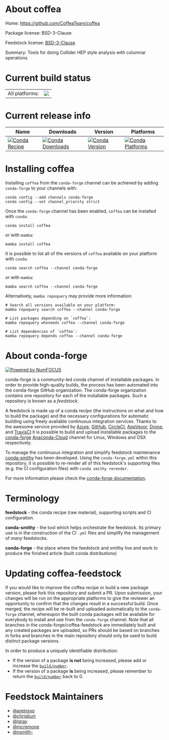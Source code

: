 About coffea
============

Home: https://github.com/CoffeaTeam/coffea

Package license: BSD-3-Clause

Feedstock license: [BSD-3-Clause](https://github.com/conda-forge/coffea-feedstock/blob/main/LICENSE.txt)

Summary: Tools for doing Collider HEP style analysis with columnar operations

Current build status
====================


<table><tr><td>All platforms:</td>
    <td>
      <a href="https://dev.azure.com/conda-forge/feedstock-builds/_build/latest?definitionId=10769&branchName=main">
        <img src="https://dev.azure.com/conda-forge/feedstock-builds/_apis/build/status/coffea-feedstock?branchName=main">
      </a>
    </td>
  </tr>
</table>

Current release info
====================

| Name | Downloads | Version | Platforms |
| --- | --- | --- | --- |
| [![Conda Recipe](https://img.shields.io/badge/recipe-coffea-green.svg)](https://anaconda.org/conda-forge/coffea) | [![Conda Downloads](https://img.shields.io/conda/dn/conda-forge/coffea.svg)](https://anaconda.org/conda-forge/coffea) | [![Conda Version](https://img.shields.io/conda/vn/conda-forge/coffea.svg)](https://anaconda.org/conda-forge/coffea) | [![Conda Platforms](https://img.shields.io/conda/pn/conda-forge/coffea.svg)](https://anaconda.org/conda-forge/coffea) |

Installing coffea
=================

Installing `coffea` from the `conda-forge` channel can be achieved by adding `conda-forge` to your channels with:

```
conda config --add channels conda-forge
conda config --set channel_priority strict
```

Once the `conda-forge` channel has been enabled, `coffea` can be installed with `conda`:

```
conda install coffea
```

or with `mamba`:

```
mamba install coffea
```

It is possible to list all of the versions of `coffea` available on your platform with `conda`:

```
conda search coffea --channel conda-forge
```

or with `mamba`:

```
mamba search coffea --channel conda-forge
```

Alternatively, `mamba repoquery` may provide more information:

```
# Search all versions available on your platform:
mamba repoquery search coffea --channel conda-forge

# List packages depending on `coffea`:
mamba repoquery whoneeds coffea --channel conda-forge

# List dependencies of `coffea`:
mamba repoquery depends coffea --channel conda-forge
```


About conda-forge
=================

[![Powered by
NumFOCUS](https://img.shields.io/badge/powered%20by-NumFOCUS-orange.svg?style=flat&colorA=E1523D&colorB=007D8A)](https://numfocus.org)

conda-forge is a community-led conda channel of installable packages.
In order to provide high-quality builds, the process has been automated into the
conda-forge GitHub organization. The conda-forge organization contains one repository
for each of the installable packages. Such a repository is known as a *feedstock*.

A feedstock is made up of a conda recipe (the instructions on what and how to build
the package) and the necessary configurations for automatic building using freely
available continuous integration services. Thanks to the awesome service provided by
[Azure](https://azure.microsoft.com/en-us/services/devops/), [GitHub](https://github.com/),
[CircleCI](https://circleci.com/), [AppVeyor](https://www.appveyor.com/),
[Drone](https://cloud.drone.io/welcome), and [TravisCI](https://travis-ci.com/)
it is possible to build and upload installable packages to the
[conda-forge](https://anaconda.org/conda-forge) [Anaconda-Cloud](https://anaconda.org/)
channel for Linux, Windows and OSX respectively.

To manage the continuous integration and simplify feedstock maintenance
[conda-smithy](https://github.com/conda-forge/conda-smithy) has been developed.
Using the ``conda-forge.yml`` within this repository, it is possible to re-render all of
this feedstock's supporting files (e.g. the CI configuration files) with ``conda smithy rerender``.

For more information please check the [conda-forge documentation](https://conda-forge.org/docs/).

Terminology
===========

**feedstock** - the conda recipe (raw material), supporting scripts and CI configuration.

**conda-smithy** - the tool which helps orchestrate the feedstock.
                   Its primary use is in the construction of the CI ``.yml`` files
                   and simplify the management of *many* feedstocks.

**conda-forge** - the place where the feedstock and smithy live and work to
                  produce the finished article (built conda distributions)


Updating coffea-feedstock
=========================

If you would like to improve the coffea recipe or build a new
package version, please fork this repository and submit a PR. Upon submission,
your changes will be run on the appropriate platforms to give the reviewer an
opportunity to confirm that the changes result in a successful build. Once
merged, the recipe will be re-built and uploaded automatically to the
`conda-forge` channel, whereupon the built conda packages will be available for
everybody to install and use from the `conda-forge` channel.
Note that all branches in the conda-forge/coffea-feedstock are
immediately built and any created packages are uploaded, so PRs should be based
on branches in forks and branches in the main repository should only be used to
build distinct package versions.

In order to produce a uniquely identifiable distribution:
 * If the version of a package **is not** being increased, please add or increase
   the [``build/number``](https://docs.conda.io/projects/conda-build/en/latest/resources/define-metadata.html#build-number-and-string).
 * If the version of a package **is** being increased, please remember to return
   the [``build/number``](https://docs.conda.io/projects/conda-build/en/latest/resources/define-metadata.html#build-number-and-string)
   back to 0.

Feedstock Maintainers
=====================

* [@areinsvo](https://github.com/areinsvo/)
* [@chrisburr](https://github.com/chrisburr/)
* [@lgray](https://github.com/lgray/)
* [@mcremone](https://github.com/mcremone/)
* [@nsmith-](https://github.com/nsmith-/)


